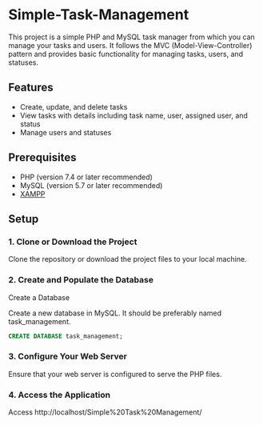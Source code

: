 # Simple-Task-Management

This project is a simple PHP and MySQL task manager from which you can manage your tasks and users.
It follows the MVC (Model-View-Controller) pattern and provides basic functionality for managing tasks, users, and statuses.

## Features

- Create, update, and delete tasks
- View tasks with details including task name, user, assigned user, and status
- Manage users and statuses

## Prerequisites

- PHP (version 7.4 or later recommended)
- MySQL (version 5.7 or later recommended)
- [XAMPP](https://www.apachefriends.org/)


## Setup

### 1. Clone or Download the Project

Clone the repository or download the project files to your local machine.

### 2. Create and Populate the Database
Create a Database

Create a new database in MySQL. It should be preferably named task_management.
```sql
CREATE DATABASE task_management;
```

### 3. Configure Your Web Server
Ensure that your web server is configured to serve the PHP files.

### 4. Access the Application
Access http://localhost/Simple%20Task%20Management/
